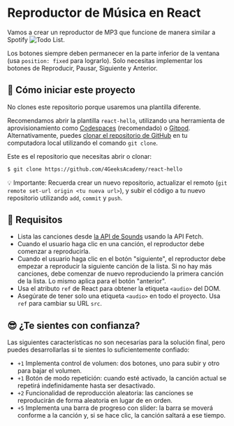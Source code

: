 <!--hide-->
# Reproductor de Música en React
<!--endhide-->

Vamos a crear un reproductor de MP3 que funcione de manera similar a Spotify ![Todo List](https://github.com/breatheco-de/exercise-music-player-react/blob/master/preview.gif?raw=true).

Los botones siempre deben permanecer en la parte inferior de la ventana (usa `position: fixed` para lograrlo). Solo necesitas implementar los botones de Reproducir, Pausar, Siguiente y Anterior.

<onlyfor saas="false" withBanner="false">
  
## 🌱 Cómo iniciar este proyecto

No clones este repositorio porque usaremos una plantilla diferente.  

Recomendamos abrir la plantilla `react-hello`, utilizando una herramienta de aprovisionamiento como [Codespaces](https://4geeks.com/lesson/what-is-github-codespaces) (recomendado) o [Gitpod](https://4geeks.com/lesson/how-to-use-gitpod). Alternativamente, puedes [clonar el repositorio de GitHub](https://4geeks.com/how-to/github-clone-repository) en tu computadora local utilizando el comando `git clone`.  

Este es el repositorio que necesitas abrir o clonar:  

```sh
$ git clone https://github.com/4GeeksAcademy/react-hello
```

💡 Importante: Recuerda crear un nuevo repositorio, actualizar el remoto (`git remote set-url origin <tu nueva url>`), y subir el código a tu nuevo repositorio utilizando `add`, `commit` y `push`.

</onlyfor>

## 📝 Requisitos

- Lista las canciones desde [la API de Sounds](https://playground.4geeks.com/sound) usando la API Fetch.
- Cuando el usuario haga clic en una canción, el reproductor debe comenzar a reproducirla.
- Cuando el usuario haga clic en el botón "siguiente", el reproductor debe empezar a reproducir la siguiente canción de la lista. Si no hay más canciones, debe comenzar de nuevo reproduciendo la primera canción de la lista. Lo mismo aplica para el botón "anterior".
- Usa el atributo `ref` de React para obtener la etiqueta `<audio>` del DOM.
- Asegúrate de tener solo una etiqueta `<audio>` en todo el proyecto. Usa `ref` para cambiar su URL `src`.

## 😎 ¿Te sientes con confianza?

Las siguientes características no son necesarias para la solución final, pero puedes desarrollarlas si te sientes lo suficientemente confiado:

- `+1` Implementa control de volumen: dos botones, uno para subir y otro para bajar el volumen.
- `+1` Botón de modo repetición: cuando esté activado, la canción actual se repetirá indefinidamente hasta ser desactivado.
- `+2` Funcionalidad de reproducción aleatoria: las canciones se reproducirán de forma aleatoria en lugar de en orden.
- `+5` Implementa una barra de progreso con slider: la barra se moverá conforme a la canción y, si se hace clic, la canción saltará a ese tiempo.
